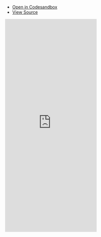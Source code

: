 - [Open in Codesandbox](https://codesandbox.io/s/github/DamianOsipiuk/vue-query/tree/main/examples/multi-page)
- [View Source](https://github.com/DamianOsipiuk/vue-query/tree/main/examples/multi-page)

<iframe src="https://codesandbox.io/embed/github/DamianOsipiuk/vue-query/tree/main/examples/multi-page?hidenavigation=1&view=preview&codemirror=1"
  style="height:700px; border:0; overflow:hidden;"
  sandbox="allow-forms allow-modals allow-popups allow-presentation allow-same-origin allow-scripts"
></iframe>
